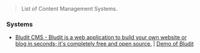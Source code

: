 > List of Content Management Systems.

### Systems

- [Bludit CMS - Bludit is a web application to build your own website or blog in seconds; it's completely free and open source.](https://www.bludit.com/) | [Demo of Bludit ](https://demo.bludit.com/)
